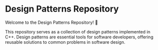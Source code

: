 # Design Patterns Repository
Welcome to the Design Patterns Repository! 🚀

This repository serves as a collection of design patterns implemented in C++. Design patterns are essential tools for software developers, offering reusable solutions to common problems in software design.
